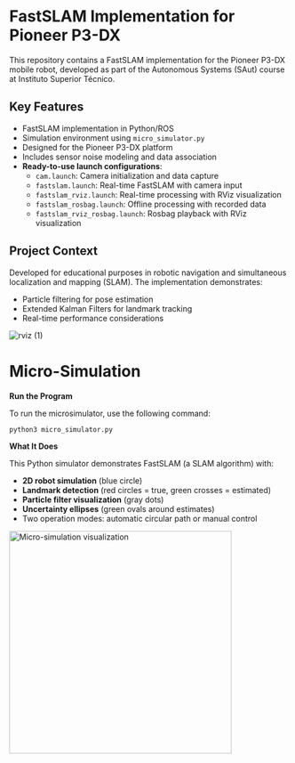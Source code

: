 # FastSLAM Implementation for Pioneer P3-DX

This repository contains a FastSLAM implementation for the Pioneer P3-DX mobile robot, developed as part of the Autonomous Systems (SAut) course at Instituto Superior Técnico.

## Key Features
- FastSLAM implementation in Python/ROS
- Simulation environment using `micro_simulator.py`
- Designed for the Pioneer P3-DX platform
- Includes sensor noise modeling and data association
- **Ready-to-use launch configurations**:
  - `cam.launch`: Camera initialization and data capture
  - `fastslam.launch`: Real-time FastSLAM with camera input
  - `fastslam_rviz.launch`: Real-time processing with RViz visualization
  - `fastslam_rosbag.launch`: Offline processing with recorded data
  - `fastslam_rviz_rosbag.launch`: Rosbag playback with RViz visualization

## Project Context
Developed for educational purposes in robotic navigation and simultaneous localization and mapping (SLAM). The implementation demonstrates:
- Particle filtering for pose estimation
- Extended Kalman Filters for landmark tracking
- Real-time performance considerations

![rviz (1)](https://github.com/user-attachments/assets/5ea48d03-5da3-46f5-bbd2-cd245d06afa5)

# Micro-Simulation

**Run the Program**   

To run the microsimulator, use the following command:  

```bash
python3 micro_simulator.py
```
**What It Does**

This Python simulator demonstrates FastSLAM (a SLAM algorithm) with:
- **2D robot simulation** (blue circle)
- **Landmark detection** (red circles = true, green crosses = estimated)
- **Particle filter visualization** (gray dots)
- **Uncertainty ellipses** (green ovals around estimates)
- Two operation modes: automatic circular path or manual control

<img src="https://github.com/user-attachments/assets/5d8d7753-b796-4a9d-bdb9-047827ce1390" width="400" alt="Micro-simulation visualization">



